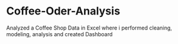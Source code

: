 # Coffee-Oder-Analysis
Analyzed a Coffee Shop Data in Excel where i performed cleaning, modeling, analysis and created Dashboard
